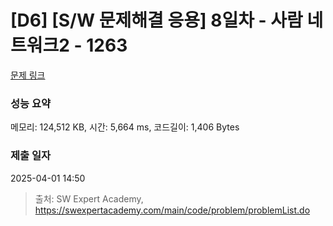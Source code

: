 # [D6] [S/W 문제해결 응용] 8일차 - 사람 네트워크2 - 1263 

[문제 링크](https://swexpertacademy.com/main/code/problem/problemDetail.do?contestProbId=AV18P2B6Iu8CFAZN) 

### 성능 요약

메모리: 124,512 KB, 시간: 5,664 ms, 코드길이: 1,406 Bytes

### 제출 일자

2025-04-01 14:50



> 출처: SW Expert Academy, https://swexpertacademy.com/main/code/problem/problemList.do